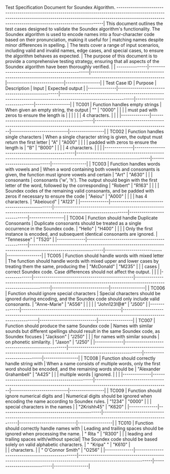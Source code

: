 Test Specification Document for Soundex Algorithm.
-----------------------------------------------------------------------------------------------------------------------------------------------------------------------------------------------------------------------------------|
This document outlines the test cases designed to validate the Soundex algorithm's functionality. The Soundex algorithm is used to encode names into a four-character code based on their pronunciation, making it useful for      |
matching names despite minor differences in spelling. 																																											                                                                                       |
The tests cover a range of input scenarios, including valid and invalid names, edge cases, and special cases, to ensure the algorithm behaves as expected.																		                                     |
The purpose of this document is to provide a comprehensive testing strategy, ensuring that all aspects of the Soundex algorithm have been thoroughly verified.																	                                   |
																																																								                                                                                                                   |
---------------|-------------------------------------------------|------------------------------------------------------------------------------------------------------------------|----------------------------|-----------------|
| Test Case ID | Purpose                                         | Description                                                                                                      | Input                      | Expected output |
|--------------|-------------------------------------------------|------------------------------------------------------------------------------------------------------------------|----------------------------|-----------------|
| TC001        | Function handles empty strings                  | When given an empty string, the output                                                                           | ""                         | "0000"          |
|              |                                                 | must pad with zeros to ensure the length is                                                                      |                            |                 |
|              |                                                 | 4 characters.                                                                                                    |                            |                 |
|--------------|-------------------------------------------------|------------------------------------------------------------------------------------------------------------------|----------------------------|-----------------|
| TC002        | Function handles single characters              | When a single character string is given, the output must return the first letter                                 | "A"                        | "A000"          |
|              |                                                 | padded with zeros to ensure the length is                                                                        | "B"                        | "B000"          |
|              |                                                 | 4 characters.                                                                                                    |                            |                 |
|--------------|-------------------------------------------------|------------------------------------------------------------------------------------------------------------------|----------------------------|-----------------|
| TC003        | Function handles words with vowels and          | When a word containing both vowels and consonants is given, the function must ignore vowels and certain          | "Art"                      | "A630"          |
|              | consonants                                      | consonants ('w', 'h'). The output should begin with the first letter of the word, followed by the corresponding  | "Robert"                   | "R163"          |
|              |                                                 | Soundex codes of the remaining valid consonants, and be padded with zeros if necessary to ensure the code        | "Aeiou"                    | "A000"          |
|              |                                                 | has 4 characters.                                                                                                | "Abeioucd"                 | "A123"          |
|--------------|-------------------------------------------------|------------------------------------------------------------------------------------------------------------------|----------------------------|-----------------|
| TC004        | Function should handle Duplicate Consonants     | Duplicate consonants should be treated as a single occurrence in the Soundex code.								| "Hello"                    | "H400"          |
|              |                                                 | Only the first instance is encoded, and subsequent identical consonants are ignored.                             | "Tennessee"                | "T520"          |
|--------------|-------------------------------------------------|------------------------------------------------------------------------------------------------------------------|----------------------------|-----------------|
| TC005        | Function should handle words with mixed letter  | The function should handle words with mixed upper and lower cases by treating them the same, producing the       | "McDonald"                 | "M235"          |
|		       | cases   										 | correct Soundex code. Case differences should not affect the output.                                             |                            |                 |
|--------------|-------------------------------------------------|------------------------------------------------------------------------------------------------------------------|----------------------------|-----------------|
| TC006        | Function should ignore special characters       | Special characters should be ignored during encoding, and the Soundex code should only include valid consonants. | "Anne-Marie"               | "A556"          |
|              |                                                 |                                                                                                                  | "John123!@#"               | "J500"          |
|--------------|-------------------------------------------------|------------------------------------------------------------------------------------------------------------------|----------------------------|-----------------|
| TC007        | Function should produce the same Soundex code   | Names with similar sounds but different spellings should result in the same Soundex code, as Soundex focuses     | "Jackson"                  | "J250"          |
|              | for names with similar sounds                   | on phonetic similarity.                                                                                          | "Jaxon"                    | "J250"          |
|--------------|-------------------------------------------------|------------------------------------------------------------------------------------------------------------------|----------------------------|-----------------|
| TC008        | Function should correctly handle string with    | When a name consists of multiple words, only the first word should be encoded, and the remaining words should be | "Alexander Grahambell"     | "A425"          |
|              | multiple words                                  | ignored.                                                                                                         |                            |  			   |
|--------------|-------------------------------------------------|------------------------------------------------------------------------------------------------------------------|----------------------------|-----------------|
| TC009        | Function should ignore numerical digits and     | Numerical digits should be ignored when encoding the name according to Soundex rules.                            | "1234"                     | "0000"          |
|              | special characters in the names                 |                                                                                                                  | "2Krishh45"                | "K620"          |
|--------------|-------------------------------------------------|------------------------------------------------------------------------------------------------------------------|----------------------------|-----------------|
| TC010        | Function should correctly handle names with     | Leading and trailing spaces should be ignored when processing the name.                                          | "  Rita  "                 | "R300"          |
|              | leading and trailing spaces with/without special| The Soundex code should be based solely on valid alphabetic characters.                                          | "   "Kripa"   "            | "K610"          |                                                                                                                
|              | characters.                                     |                                                                                                                  | "     O'Connor Smith"      | "O256"          |
|--------------|-------------------------------------------------|------------------------------------------------------------------------------------------------------------------|----------------------------|-----------------|

